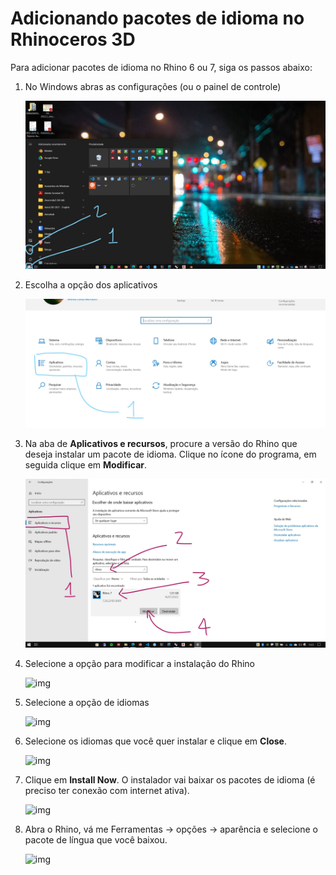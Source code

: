 # Adicionando pacotes de idioma no Rhinoceros 3D


Para adicionar pacotes de idioma no Rhino 6 ou 7, siga os passos abaixo:

1. No Windows abras as configurações (ou o painel de controle)


    ![img](./lang_set_01.jpg)



1. Escolha a opção dos aplicativos


    ![img](./lang_set_02.jpg)


1. Na aba de **Aplicativos e recursos**, procure a versão do Rhino que deseja instalar um pacote de idioma. Clique no ícone do programa, em seguida clique em **Modificar**.

    ![img](./lang_set_03.jpg)


1. Selecione a opção para modificar a instalação do Rhino


    ![img](https://wiki.mcneel.com/_media/rhino/6/addlanguages_modify2.png?cache=)

1. Selecione a opção de idiomas

    ![img](https://wiki.mcneel.com/_media/rhino/6/addlanguages_selectlanguage.png?cache=)

1. Selecione os idiomas que você quer instalar e clique em **Close**.

    ![img](https://wiki.mcneel.com/_media/rhino/6/addlanguages_close.png?cache=)

1. Clique em **Install Now**. O instalador vai baixar os pacotes de idioma (é preciso ter conexão com internet ativa).

    ![img](https://wiki.mcneel.com/_media/rhino/6/addlanguages_installnow.png?cache=)



2. Abra o Rhino, vá me Ferramentas -> opções -> aparência e selecione o pacote de língua que você baixou.

    ![img](https://wiki.mcneel.com/_media/rhino/6/addlanguages_changelanguage.png?cache=)

